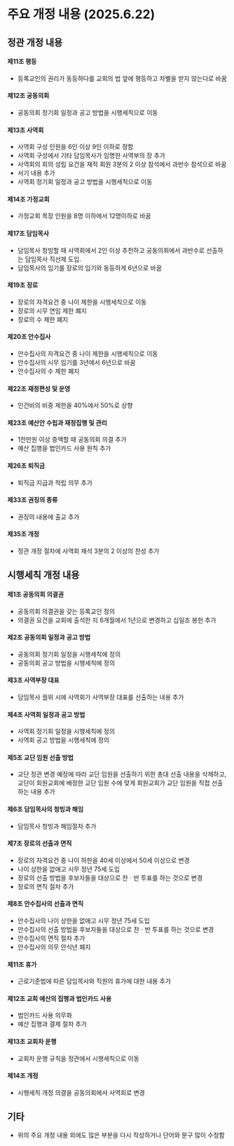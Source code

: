 # 주요 개정 내용 (2025.6.22)

## 정관 개정 내용

#### 제11조 평등

- 등록교인의 권리가 동등하다를 교회의 법 앞에 평등하고 차별을 받지 않는다로 바꿈

#### 제12조 공동의회

- 공동의회 정기회 일정과 공고 방법을 시행세칙으로 이동

#### 제13조 사역회

- 사역회 구성 인원을 6인 이상 9인 이하로 정함
- 사역회 구성에서 기타 담임목사가 임명한 사역부의 장 추가
- 사역회의 회의 성립 요건을 재적 회원 3분의 2 이상 참석에서 과반수 참석으로 바꿈
- 서기 내용 추가
- 사역회 정기회 일정과 공고 방법을 시행세칙으로 이동

#### 제14조 가정교회

- 가정교회 목장 인원을 8명 이하에서 12명이하로 바꿈

#### 제17조 담임목사

- 담임목사 청빙할 때 사역회에서 2인 이상 추천하고 공동의회에서 과반수로 선출하는 담임목사 직선제 도입.
- 담임목사의 임기를 장로의 임기와 동등하게 6년으로 바꿈

#### 제19조 장로

- 장로의 자격요건 중 나이 제한을 시행세칙으로 이동
- 장로의 시무 연임 제한 폐지
- 장로의 수 제한 폐지

#### 제20조 안수집사

- 안수집사의 자격요건 중 나이 제한을 시행세칙으로 이동
- 안수집사의 시무 임기를 3년에서 6년으로 바꿈
- 안수집사의 수 제한 폐지

#### 제22조 재정편성 및 운영

- 인건비의 비중 제한을 40%에서 50%로 상향

#### 제23조 예산안 수립과 재정집행 및 관리

- 1천만원 이상 증액할 때 공동의회 의결 추가
- 예산 집행을 법인카드 사용 원칙 추가

#### 제26조 퇴직금

- 퇴직금 지급과 적립 의무 추가

#### 제33조 권징의 종류

- 권징의 내용에 출교 추가

#### 제35조 개정

- 정관 개정 절차에 사역회 재석 3분의 2 이상의 찬성 추가

## 시행세칙 개정 내용

#### 제1조 공동의회 의결권

- 공동의회 의결권을 갖는 등록교인 정의
- 의결권 요건을 교회에 출석한 지 6개월에서 1년으로 변경하고 십일조 봉헌 추가

#### 제2조 공동의회 일정과 공고 방법

- 공동의회 정기회 일정을 시행세칙에 정의
- 공동의회 공고 방법을 시행세칙에 정의

#### 제3조 사역부장 대표

- 담임목사 궐위 시에 사역회가 사역부장 대표를 선출하는 내용 추가

#### 제4조 사역회 일정과 공고 방법

- 사역회 정기회 일정을 시행세칙에 정의
- 사역회 공고 방법을 시행세칙에 정의

#### 제5조 교단 임원 선출 방법

- 교단 정관 변경 예정에 따라 교단 임원을 선출하기 위한 총대 선출 내용을 삭제하고, 교단이 회원교회에 배정한 교단 임원 수에 맞게 회원교회가 교단 임원을 직접 선출하는 내용 추가

#### 제6조 담임목사의 청빙과 해임

- 담임목사 청빙과 해임절차 추가

#### 제7조 장로의 선출과 면직

- 장로의 자격요건 중 나이 하한을 40세 이상에서 50세 이상으로 변경
- 나이 상한을 없애고 시무 정년 75세 도입
- 장로의 선출 방법을 후보자들을 대상으로 찬ㆍ반 투표를 하는 것으로 변경
- 장로의 면직 절차 추가

#### 제8조 안수집사의 선출과 면직

- 안수집사의 나이 상한을 없애고 시무 정년 75세 도입
- 안수집사의 선출 방법을 후보자들을 대상으로 찬ㆍ반 투표를 하는 것으로 변경
- 안수집사의 면직 절차 추가
- 안수집사의 의무 안식년 폐지

#### 제11조 휴가

- 근로기준법에 따른 담임목사와 직원의 휴가에 대한 내용 추가

#### 제12조 교회 예산의 집행과 법인카드 사용

- 법인카드 사용 의무화
- 예산 집행과 결제 절차 추가

#### 제13조 교회차 운행

- 교회차 운행 규칙을 정관에서 시행세칙으로 이동

#### 제14조 개정

- 시행세칙 개정 의결을 공동의회에서 사역회로 변경

## 기타

- 위의 주요 개정 내용 외에도 많은 부분을 다시 작성하거나 단어와 문구 많이 수정함
